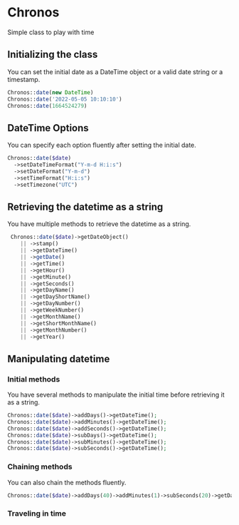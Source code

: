 # Chronos
 Simple class to play with time

## Initializing the class

 You can set the initial date as a DateTime object or a valid date string or a timestamp.

 ```php
 Chronos::date(new DateTime)
 Chronos::date('2022-05-05 10:10:10')
 Chronos::date(1664524279)
 ```

 ## DateTime Options

 You can specify each option fluently after setting the initial date.

  ```php
 Chronos::date($date)
    ->setDateTimeFormat("Y-m-d H:i:s")
    ->setDateFormat("Y-m-d")
    ->setTimeFormat("H:i:s")
    ->setTimezone("UTC")
 ```

## Retrieving the datetime as a string

  You have multiple methods to retrieve the datetime as a string.

```php
 Chronos::date($date)->getDateObject()
    || ->stamp()
    || ->getDateTime()
    || ->getDate()
    || ->getTime()
    || ->getHour()
    || ->getMinute()
    || ->getSeconds()
    || ->getDayName()
    || ->getDayShortName()
    || ->getDayNumber()
    || ->getWeekNumber()
    || ->getMonthName()
    || ->getShortMonthName()
    || ->getMonthNumber()
    || ->getYear()
 ```

## Manipulating datetime

### Initial methods

  You have several methods to manipulate the initial time before retrieving it as a string.

  ```php
 Chronos::date($date)->addDays()->getDateTime();
 Chronos::date($date)->addMinutes()->getDateTime();
 Chronos::date($date)->addSeconds()->getDateTime();
 Chronos::date($date)->subDays()->getDateTime();
 Chronos::date($date)->subMinutes()->getDateTime();
 Chronos::date($date)->subSeconds()->getDateTime();
 ```

### Chaining methods

 You can also chain the methods fluently.

   ```php
 Chronos::date($date)->addDays(40)->addMinutes(1)->subSeconds(20)->getDateTime();
 ```

 ### Traveling in time
